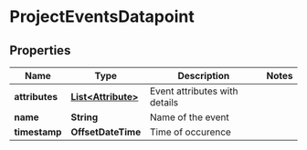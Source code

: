 

# ProjectEventsDatapoint


## Properties

| Name | Type | Description | Notes |
|------------ | ------------- | ------------- | -------------|
|**attributes** | [**List&lt;Attribute&gt;**](Attribute.md) | Event attributes with details |  |
|**name** | **String** | Name of the event |  |
|**timestamp** | **OffsetDateTime** | Time of occurence |  |




